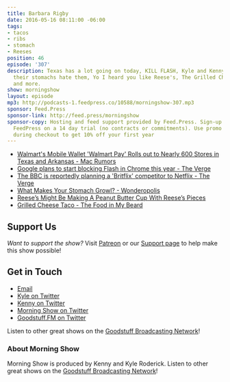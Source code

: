 ```yaml
---
title: Barbara Rigby
date: 2016-05-16 08:11:00 -06:00
tags:
- tacos
- ribs
- stomach
- Reeses
position: 46
episode: '307'
description: Texas has a lot going on today, KILL FLASH, Kyle and Kenny learn why
  their stomachs hate them, Yo I heard you like Reese's, The Grilled Cheese Taco!,
  and more.
show: morningshow
layout: episode
mp3: http://podcasts-1.feedpress.co/10588/morningshow-307.mp3
sponsor: Feed.Press
sponsor-link: http://feed.press/morningshow
sponsor-copy: Hosting and feed support provided by Feed.Press. Sign-up today and try
  FeedPress on a 14 day trial (no contracts or commitments). Use promo code `morningshow`
  during checkout to get 10% off your first year
---
```


* [Walmart's Mobile Wallet 'Walmart Pay' Rolls out to Nearly 600 Stores in Texas and Arkansas - Mac Rumors](http://www.macrumors.com/2016/05/16/walmart-pay-rolls-out-texas-arkansas/)
* [Google plans to start blocking Flash in Chrome this year - The Verge](http://www.theverge.com/2016/5/15/11679394/chrome-to-block-flash-later-2016)
* [The BBC is reportedly planning a 'Britflix' competitor to Netflix - The Verge](http://www.theverge.com/2016/5/16/11682418/bbc-britflix-streaming-service-netflix-amazon-competitor)
* [What Makes Your Stomach Growl? - Wonderopolis](http://wonderopolis.org/wonder/what-makes-your-stomach-growl/)
* [Reese’s Might Be Making A Peanut Butter Cup With Reese’s Pieces](http://uproxx.com/life/reeses-cups-pieces-combined/2/)
* [Grilled Cheese Taco - The Food in My Beard](http://www.thefoodinmybeard.com/recipe/grilled-cheese-taco/)

## Support Us
*Want to support the show?* Visit [Patreon](http://patreon.com/morningshow) or our [Support page](http://goodstuff.fm/support) to help make this show possible!

## Get in Touch
* [Email](mailto:kyle@goodstuff.fm)
* [Kyle on Twitter](http://twitter.com/dogburps)
* [Kenny on Twitter](http://twitter.com/pizzarobotics)
* [Morning Show on Twitter](http://twitter.com/morningshowam)
* [Goodstuff.FM on Twitter](http://twitter.com/goodstufffm)

Listen to other great shows on the [Goodstuff Broadcasting Network](http://goodstuff.fm/broadcasts)!

### About Morning Show
Morning Show is produced by Kenny and Kyle Roderick. Listen to other great shows on the [Goodstuff Broadcasting Network](http://goodstuff.fm/)!
